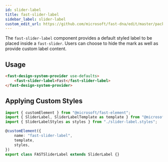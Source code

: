 ```yaml
---
id: slider-label
title: fast-slider-label
sidebar_label: slider-label
custom_edit_url: https://github.com/microsoft/fast-dna/edit/master/packages/web-components/fast-foundation/src/slider-label/README.md
---
```


The `fast-slider-label` component provides a default styled label to be placed inside a `fast-slider`. Users can choose to hide the mark as well as provide custom label content.

## Usage

```html live
<fast-design-system-provider use-defaults>
    <fast-slider-label>Fast</fast-slider-label>
</fast-design-system-provider>
```

## Applying Custom Styles

```ts
import { customElement } from "@microsoft/fast-element";
import { SliderLabel, SliderLabelTemplate as template } from "@microsoft/fast-foundation";
import { SliderLabelStyles as styles } from "./slider-label.styles";

@customElement({
    name: "fast-slider-label",
    template,
    styles,
})
export class FASTSliderLabel extends SliderLabel {}
```